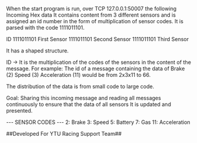 When the start program is run, over TCP 127.0.0.1:50007 the following
Incoming Hex data
It contains content from 3 different sensors and is assigned an id number in the form of multiplication of sensor codes.
It is parsed with the code 1111011101.

ID 1111011101 First Sensor 1111011101 Second Sensor 1111011101 Third Sensor

It has a shaped structure.

ID -> It is the multiplication of the codes of the sensors in the content of the message.
For example: The id of a message containing the data of Brake (2) Speed (3) Acceleration (11) would be from 2x3x11 to 66.

The distribution of the data is from small code to large code.

Goal:
Sharing this incoming message and reading all messages continuously to ensure that the data of all sensors
It is updated and presented.

--- SENSOR CODES ---
2: Brake
3: Speed
5: Battery
7: Gas
11: Acceleration


##Developed For YTU Racing Support Team##

